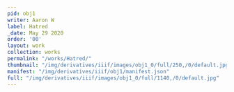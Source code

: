 ```yaml
---
pid: obj1
writer: Aaron W
label: Hatred
_date: May 29 2020
order: '00'
layout: work
collection: works
permalink: "/works/Hatred/"
thumbnail: "/img/derivatives/iiif/images/obj1_0/full/250,/0/default.jpg"
manifest: "/img/derivatives/iiif/obj1/manifest.json"
full: "/img/derivatives/iiif/images/obj1_0/full/1140,/0/default.jpg"
---
```

